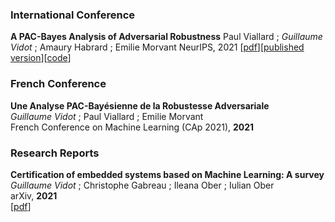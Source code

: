 ### International Conference

**A PAC-Bayes Analysis of Adversarial Robustness**
Paul Viallard ; *Guillaume Vidot* ; Amaury Habrard ; Emilie Morvant
NeurIPS, 2021
[[pdf](https://arxiv.org/abs/2102.11069)][[published version](https://proceedings.neurips.cc/paper/2021/file/78e8dffe65a2898eef68a33b8db35b78-Paper.pdf)][[code](https://github.com/paulviallard/NeurIPS21-PB-Robustness)]

### French Conference

**Une Analyse PAC-Bayésienne de la Robustesse Adversariale**  
*Guillaume Vidot* ; Paul Viallard ; Emilie Morvant  
French Conference on Machine Learning (CAp 2021), **2021**  

### Research Reports

**Certification of embedded systems based on Machine Learning: A survey**  
*Guillaume Vidot* ; Christophe Gabreau ; Ileana Ober ; Iulian Ober  
arXiv, **2021**  
[[pdf](https://arxiv.org/abs/2106.07221)]


